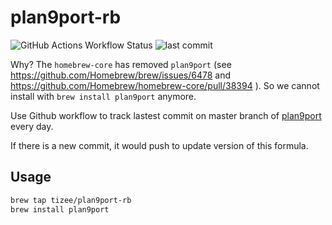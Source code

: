 # plan9port-rb

![GitHub Actions Workflow Status](https://img.shields.io/github/actions/workflow/status/tizee/plan9port-rb/upstream.yml)
![last commit](https://img.shields.io/github/last-commit/tizee/plan9port-rb/main)

Why? The `homebrew-core` has removed `plan9port` (see https://github.com/Homebrew/brew/issues/6478 and https://github.com/Homebrew/homebrew-core/pull/38394 ). So we cannot install with `brew install plan9port` anymore.

Use Github workflow to track lastest commit on master branch of [plan9port](https://github.com/9fans/plan9port.git) every day.

If there is a new commit, it would push to update version of this formula.

## Usage

```zsh
brew tap tizee/plan9port-rb
brew install plan9port
```
